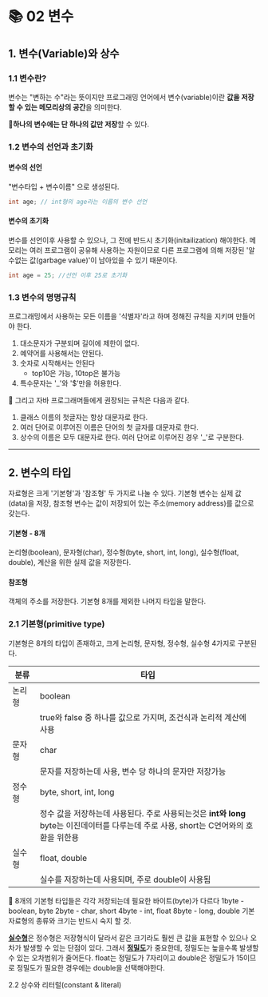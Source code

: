 # 📚 02 변수

## 1. 변수(Variable)와 상수

### 1.1 변수란?

변수는 "변하는 수"라는 뜻이지만 프로그래밍 언어에서 변수(variable)이란 **값을 저장할 수 있는 메모리상의 공간**을 의미한다.

🥕**하나의 변수에는 단 하나의 값만 저장**할 수 있다.

### 1.2 변수의 선언과 초기화

#### 변수의 선언

"변수타입 + 변수이름" 으로 생성된다.

```java
int age; // int형의 age라는 이름의 변수 선언
```

#### 변수의 초기화

변수를 선언이후 사용할 수 있으나, 그 전에 반드시 초기화(initailization) 해야한다. 메모리는 여러 프로그램이 공유해 사용하는 자원이므로 다른 프로그램에 의해 저장된 '알 수없는 값(garbage value)'이 남아있을 수 있기 때문이다.

```java
int age = 25; //선언 이후 25로 초기화
```

### 1.3 변수의 명명규칙

프로그래밍에서 사용하는 모든 이름을 '식별자'라고 하며 정해진 규칙을 지키며 만들어야 한다.

1. 대소문자가 구분되며 길이에 제한이 없다.
2. 예약어를 사용해서는 안된다.
3. 숫자로 시작해서는 안된다
   - top10은 가능, 10top은 불가능
4. 특수문자는 '\_'와 '$'만을 허용한다.

🥕 그리고 자바 프로그래머들에게 권장되는 규칙은 다음과 같다.

1. 클래스 이름의 첫글자는 항상 대문자로 한다.
2. 여러 단어로 이루어진 이름은 단어의 첫 글자를 대문자로 한다.
3. 상수의 이름은 모두 대문자로 한다. 여러 단어로 이루어진 경우 '\_'로 구분한다.

---

## 2. 변수의 타입

자료형은 크게 '기본형'과 '참조형' 두 가지로 나눌 수 있다. 기본형 변수는 실제 값(data)을 저장, 참조형 변수는 값이 저장되어 있는 주소(memory address)를 값으로 갖는다.

#### 기본형 - 8개

논리형(boolean), 문자형(char), 정수형(byte, short, int, long), 실수형(float, double), 계산을 위한 실제 값을 저장한다.

#### 참조형

객체의 주소를 저장한다. 기본형 8개를 제외한 나머지 타입을 말한다.

### 2.1 기본형(primitive type)

기본형은 8개의 타입이 존재하고, 크게 논리형, 문자형, 정수형, 실수형 4가지로 구분된다.

| 분류   | 타입                                                                                                                                        |
| ------ | ------------------------------------------------------------------------------------------------------------------------------------------- |
| 논리형 | boolean                                                                                                                                     |
|        | true와 false 중 하나를 값으로 가지며, 조건식과 논리적 계산에 사용                                                                           |
| 문자형 | char                                                                                                                                        |
|        | 문자를 저장하는데 사용, 변수 당 하나의 문자만 저장가능                                                                                      |
| 정수형 | byte, short, int, long                                                                                                                      |
|        | 정수 값을 저장하는데 사용된다. 주로 사용되는것은 **int와 long**<br/>byte는 이진데이터를 다루는데 주로 사용, short는 C언어와의 호환을 위한용 |
| 실수형 | float, double                                                                                                                               |
|        | 실수를 저장하는데 사용되며, 주로 double이 사용됨                                                                                            |

📌 8개의 기본형 타입들은 각각 저장되는데 필요한 바이트(byte)가 다르다
1byte - boolean, byte
2byte - char, short
4byte - int, float
8byte - long, double
기본 자료형의 종류와 크기는 반드시 숙지 할 것.

<u>**실수형**</u>은 정수형은 저장형식이 달라서 같은 크기라도 훨씬 큰 값을 표현할 수 있으나 오차가 발생할 수 있는 단점이 있다. 그래서 <u>**정밀도**</u>가 중요한데, 정밀도는 높을수록 발생할 수 있는 오차범위가 줄어든다. float는 정밀도가 7자리이고 double은 정밀도가 15이므로 정밀도가 필요한 경우에는 double을 선택해야한다.

2.2 상수와 리터럴(constant & literal)
